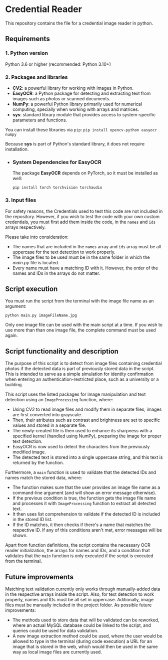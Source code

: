 # Credential Reader
This repository contains the file for a credential image reader in python.

## Requirements
### 1. **Python version**
Python 3.6 or higher (recommended: Python 3.10+)

### 2. Packages and libraries
- **CV2**: a powerful library for working with images in Python.
- **EasyOCR**: a Python package for detecting and extracting text from images such as photos or scanned documents.
- **NumPy**: a powerful Python library primarily used for numerical computing, specially when working with arrays and matrices.
- **sys**: standard library module that provides access to system-specific parameters and functions.

You can install these libraries via `pip`: `pip install opencv-python easyocr numpy`

Because **sys** is part of Python's standard library, it does not require installation.

- ### System Dependencies for EasyOCR
  The package **EasyOCR** depends on PyTorch, so it must be installed as well:
  
  `pip install torch torchvision torchaudio`

### 3. Input files
For safety reasons, the Credentials used to test this code are not included in the repository. However, if you wish to test the code with your own custom credentials, 
you must first add them inside the code, in the `names` and `ids` arrays respectively. 

Please take into consideration:
- The names that are included in the `names` array and `ids` array must be all uppercase for the text detection to work properly.
- The image files to be used must be in the same folder in which the *main.py* file is located.
- Every name must have a matching ID with it. However, the order of the names and IDs in the arrays do not matter.

## Script execution
You must run the script from the terminal with the image file name as an argument:

`python main.py imageFileName.jpg`

Only one image file can be used with the main script at a time. If you wish to use more than than one image file, the complete command must be used again.

## Script functionality and description
The purpose of this script is to detect from image files containing credential photos if the detected data is part of previously stored data in the script. 
This is intended to serve as a simple simulation for identity confirmation when entering an authentication-restricted place, such as a university or a building.

This script uses the listed packages for image manipulation and text detection using an `ImageProcessing` function, where:
- Using CV2 to read image files and modify them in separate files, images are first converted into grayscale.
- Then, their atributes such as contrast and brightness are set to specific values and stored in a separate file.
- The newly-created file is then used to enhance its sharpness with a specified kernel (handled using NumPy), preparing the image for proper text detection.
- EasyOCR is now used to detect the characters from the previously modified image.
- The detected text is stored into a single uppercase string, and this text is returned by the function.

Furthermore, a `main` function is used to validate that the detected IDs and names match the stored data, where:
- The function makes sure that the user provides an image file name as a command-line argument (and will show an error message otherwise).
- If the previous condition is true, the function gets the image file name and processes it with `ImageProcessing` function to extract all detected text.
- It then uses list comprehension to validate if the detected ID is included in the stored ID list.
- If the ID matches, it then checks if there's a name that matches the respective ID. If any of this conditions aren't met, error messages will be shown.

Apart from function definitions, the script contains the necessary OCR reader initialization, the arrays for names and IDs, 
and a condition that validates that the `main` function is only executed if the script is executed from the terminal.

## Future improvements
Matching text validation currently only works through manually-added data in the respective arrays inside the script. Also, for text detection to work properly, names and IDs must be all set in uppercase. Aditionally, image files must be manually included in the project folder. As possible future improvements:
- The methods used to store data that will be validated can be reworked, where an actual MySQL database could be linked to the script, and queries could be used for data validation.
- A new image extraction method could be used, where the user would be allowed to type in the terminal (during code execution) a URL for an image that is stored in the web, which would then be used in the same way as local image files are currently used.
